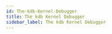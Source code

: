 ```yaml
---
id: The-kdb-Kernel-Debugger
title: The kdb Kernel Debugger
sidebar_label: The kdb Kernel Debugger
---
```



#
